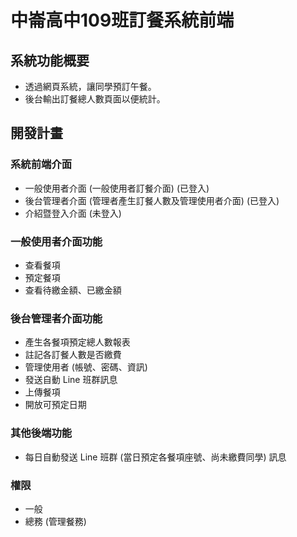 # 中崙高中109班訂餐系統前端

## 系統功能概要

* 透過網頁系統，讓同學預訂午餐。
* 後台輸出訂餐總人數頁面以便統計。

## 開發計畫

### 系統前端介面

* 一般使用者介面 (一般使用者訂餐介面) (已登入)
* 後台管理者介面 (管理者產生訂餐人數及管理使用者介面) (已登入)
* 介紹暨登入介面 (未登入)

### 一般使用者介面功能

* 查看餐項
* 預定餐項
* 查看待繳金額、已繳金額

### 後台管理者介面功能

* 產生各餐項預定總人數報表
* 註記各訂餐人數是否繳費
* 管理使用者 (帳號、密碼、資訊)
* 發送自動 Line 班群訊息
* 上傳餐項
* 開放可預定日期

### 其他後端功能

* 每日自動發送 Line 班群 (當日預定各餐項座號、尚未繳費同學) 訊息

### 權限

* 一般
* 總務 (管理餐務)
